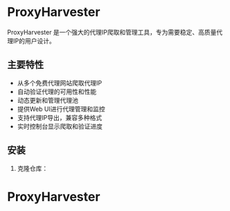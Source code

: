 # ProxyHarvester

ProxyHarvester 是一个强大的代理IP爬取和管理工具，专为需要稳定、高质量代理IP的用户设计。

## 主要特性

- 从多个免费代理网站爬取代理IP
- 自动验证代理的可用性和性能
- 动态更新和管理代理池
- 提供Web UI进行代理管理和监控
- 支持代理IP导出，兼容多种格式
- 实时控制台显示爬取和验证进度

## 安装

1. 克隆仓库：
# ProxyHarvester
